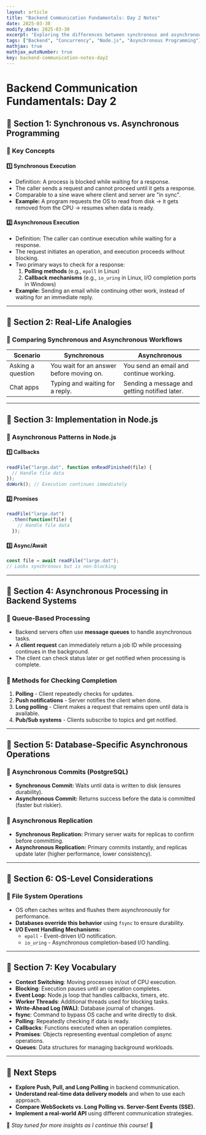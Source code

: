 ```yaml
---
layout: article
title: "Backend Communication Fundamentals: Day 2 Notes"
date: 2025-03-30
modify_date: 2025-03-30
excerpt: "Exploring the differences between synchronous and asynchronous programming in backend communication."
tags: ["Backend", "Concurrency", "Node.js", "Asynchronous Programming"]
mathjax: true
mathjax_autoNumber: true
key: backend-communication-notes-day2
---
```


# **Backend Communication Fundamentals: Day 2**

## **🔹 Section 1: Synchronous vs. Asynchronous Programming**

### **📌 Key Concepts**
#### **1️⃣ Synchronous Execution**
- Definition: A process is blocked while waiting for a response.
- The caller sends a request and cannot proceed until it gets a response.
- Comparable to a sine wave where client and server are "in sync".
- **Example:** A program requests the OS to read from disk → it gets removed from the CPU → resumes when data is ready.

#### **2️⃣ Asynchronous Execution**
- Definition: The caller can continue execution while waiting for a response.
- The request initiates an operation, and execution proceeds without blocking.
- Two primary ways to check for a response:
  1. **Polling methods** (e.g., `epoll` in Linux)
  2. **Callback mechanisms** (e.g., `io_uring` in Linux, I/O completion ports in Windows)
- **Example:** Sending an email while continuing other work, instead of waiting for an immediate reply.

---

## **🔹 Section 2: Real-Life Analogies**

### **📌 Comparing Synchronous and Asynchronous Workflows**

| Scenario          | Synchronous                              | Asynchronous                                  |
|-------------------|------------------------------------------|-----------------------------------------------|
| Asking a question | You wait for an answer before moving on. | You send an email and continue working.       |
| Chat apps         | Typing and waiting for a reply.          | Sending a message and getting notified later. |

---

## **🔹 Section 3: Implementation in Node.js**

### **📌 Asynchronous Patterns in Node.js**
#### **1️⃣ Callbacks**
```javascript
readFile("large.dat", function onReadFinished(file) {
  // Handle file data
});
doWork(); // Execution continues immediately
```

#### **2️⃣ Promises**
```javascript
readFile("large.dat")
  .then(function(file) {
    // Handle file data
  });
```

#### **3️⃣ Async/Await**
```javascript
const file = await readFile("large.dat");
// Looks synchronous but is non-blocking
```

---

## **🔹 Section 4: Asynchronous Processing in Backend Systems**

### **📌 Queue-Based Processing**
- Backend servers often use **message queues** to handle asynchronous tasks.
- A **client request** can immediately return a job ID while processing continues in the background.
- The client can check status later or get notified when processing is complete.

### **📌 Methods for Checking Completion**
1. **Polling** - Client repeatedly checks for updates.
2. **Push notifications** - Server notifies the client when done.
3. **Long polling** - Client makes a request that remains open until data is available.
4. **Pub/Sub systems** - Clients subscribe to topics and get notified.

---

## **🔹 Section 5: Database-Specific Asynchronous Operations**

### **📌 Asynchronous Commits (PostgreSQL)**
- **Synchronous Commit:** Waits until data is written to disk (ensures durability).
- **Asynchronous Commit:** Returns success before the data is committed (faster but riskier).

### **📌 Asynchronous Replication**
- **Synchronous Replication:** Primary server waits for replicas to confirm before committing.
- **Asynchronous Replication:** Primary commits instantly, and replicas update later (higher performance, lower consistency).

---

## **🔹 Section 6: OS-Level Considerations**

### **📌 File System Operations**
- OS often caches writes and flushes them asynchronously for performance.
- **Databases override this behavior** using `fsync` to ensure durability.
- **I/O Event Handling Mechanisms:**
  - `epoll` - Event-driven I/O notification.
  - `io_uring` - Asynchronous completion-based I/O handling.

---

## **🔹 Section 7: Key Vocabulary**
- **Context Switching**: Moving processes in/out of CPU execution.
- **Blocking**: Execution pauses until an operation completes.
- **Event Loop**: Node.js loop that handles callbacks, timers, etc.
- **Worker Threads**: Additional threads used for blocking tasks.
- **Write-Ahead Log (WAL)**: Database journal of changes.
- **fsync**: Command to bypass OS cache and write directly to disk.
- **Polling**: Repeatedly checking if data is ready.
- **Callbacks**: Functions executed when an operation completes.
- **Promises**: Objects representing eventual completion of async operations.
- **Queues**: Data structures for managing background workloads.

---

## **🔮 Next Steps**

- **Explore Push, Pull, and Long Polling** in backend communication.  
- **Understand real-time data delivery models** and when to use each approach.  
- **Compare WebSockets vs. Long Polling vs. Server-Sent Events (SSE).**  
- **Implement a real-world API** using different communication strategies.  


📢 *Stay tuned for more insights as I continue this course!* 🚀

